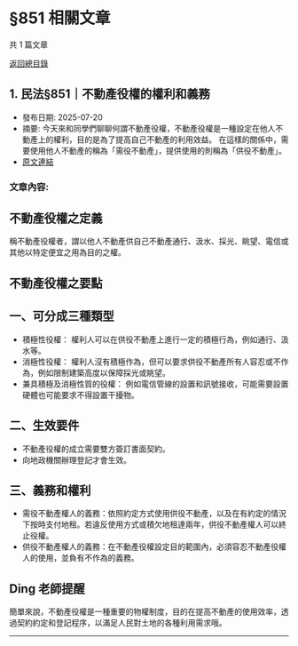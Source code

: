 # §851 相關文章

共 1 篇文章

[返回總目錄](00_總目錄.md)

## 1. 民法§851｜不動產役權的權利和義務

- 發布日期: 2025-07-20
- 摘要: 今天來和同學們聊聊何謂不動產役權，不動產役權是一種設定在他人不動產上的權利，目的是為了提高自己不動產的利用效益。 在這樣的關係中，需要使用他人不動產的稱為「需役不動產」，提供使用的則稱為「供役不動產」。
- [原文連結](https://www.jasper-realestate.com/%e6%b0%91%e6%b3%95851%e4%b8%8d%e5%8b%95%e7%94%a2%e5%bd%b9%e6%ac%8a%e7%9a%84%e6%ac%8a%e5%88%a9%e5%92%8c-%e7%be%a9%e5%8b%99/)

### 文章內容:

## 不動產役權之定義

稱不動產役權者，謂以他人不動產供自己不動產通行、汲水、採光、眺望、電信或其他以特定便宜之用為目的之權。

## 不動產役權之要點

## 一、可分成三種類型

- 積極性役權： 權利人可以在供役不動產上進行一定的積極行為，例如通行、汲水等。
- 消極性役權： 權利人沒有積極作為，但可以要求供役不動產所有人容忍或不作為，例如限制建築高度以保障採光或眺望。
- 兼具積極及消極性質的役權： 例如電信管線的設置和訊號接收，可能需要設置硬體也可能要求不得設置干擾物。

## 二、生效要件

- 不動產役權的成立需要雙方簽訂書面契約。
- 向地政機關辦理登記才會生效。

## 三、義務和權利

- 需役不動產權人的義務：依照約定方式使用供役不動產，以及在有約定的情況下按時支付地租。若違反使用方式或積欠地租達兩年，供役不動產權人可以終止役權。
- 供役不動產權人的義務：在不動產役權設定目的範圍內，必須容忍不動產役權人的使用，並負有不作為的義務。

## Ding 老師提醒

簡單來說，不動產役權是一種重要的物權制度，目的在提高不動產的使用效率，透過契約約定和登記程序，以滿足人民對土地的各種利用需求哦。

---

